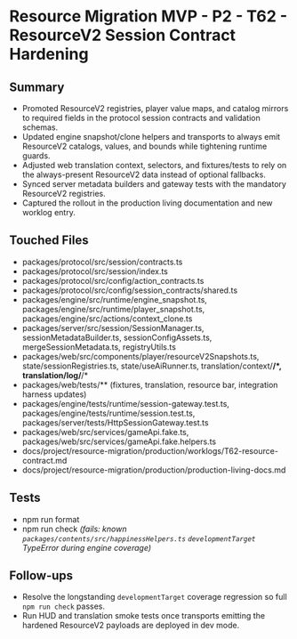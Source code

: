 # Resource Migration MVP - P2 - T62 - ResourceV2 Session Contract Hardening

## Summary

- Promoted ResourceV2 registries, player value maps, and catalog mirrors to required fields in the protocol session contracts and validation schemas.
- Updated engine snapshot/clone helpers and transports to always emit ResourceV2 catalogs, values, and bounds while tightening runtime guards.
- Adjusted web translation context, selectors, and fixtures/tests to rely on the always-present ResourceV2 data instead of optional fallbacks.
- Synced server metadata builders and gateway tests with the mandatory ResourceV2 registries.
- Captured the rollout in the production living documentation and new worklog entry.

## Touched Files

- packages/protocol/src/session/contracts.ts
- packages/protocol/src/session/index.ts
- packages/protocol/src/config/action_contracts.ts
- packages/protocol/src/config/session_contracts/shared.ts
- packages/engine/src/runtime/engine_snapshot.ts, packages/engine/src/runtime/player_snapshot.ts, packages/engine/src/actions/context_clone.ts
- packages/server/src/session/SessionManager.ts, sessionMetadataBuilder.ts, sessionConfigAssets.ts, mergeSessionMetadata.ts, registryUtils.ts
- packages/web/src/components/player/resourceV2Snapshots.ts, state/sessionRegistries.ts, state/useAiRunner.ts, translation/context/**/\*, translation/log/**/\*
- packages/web/tests/\*\* (fixtures, translation, resource bar, integration harness updates)
- packages/engine/tests/runtime/session-gateway.test.ts, packages/engine/tests/runtime/session.test.ts, packages/server/tests/HttpSessionGateway.test.ts
- packages/web/src/services/gameApi.fake.ts, packages/web/src/services/gameApi.fake.helpers.ts
- docs/project/resource-migration/production/worklogs/T62-resource-contract.md
- docs/project/resource-migration/production/production-living-docs.md

## Tests

- npm run format
- npm run check _(fails: known `packages/contents/src/happinessHelpers.ts` `developmentTarget` TypeError during engine coverage)_

## Follow-ups

- Resolve the longstanding `developmentTarget` coverage regression so full `npm run check` passes.
- Run HUD and translation smoke tests once transports emitting the hardened ResourceV2 payloads are deployed in dev mode.
